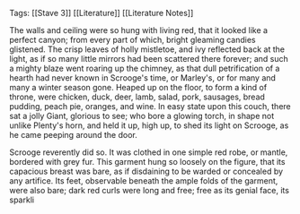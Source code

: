 Tags: [[Stave 3]] [[Literature]] [[Literature Notes]]

The walls and ceiling were so hung with living red, that it looked like a perfect canyon; from every part of which, bright gleaming candies glistened. The crisp leaves of holly mistletoe, and ivy reflected back at the light, as if so many little mirrors had been scattered there forever; and such a mighty blaze went roaring up the chimney, as that dull petrification of a hearth had never known in Scrooge's time, or Marley's, or for many and many a winter season gone. Heaped up on the floor, to form a kind of throne, were chicken, duck, deer, lamb, salad, pork, sausages, bread pudding, peach pie, oranges, and wine. In easy state upon this couch, there sat a jolly Giant, glorious to see; who bore a glowing torch, in shape not unlike Plenty's horn, and held it up, high up, to shed its light on Scrooge, as he came peeping around the door. 

Scrooge reverently did so. It was clothed in one simple red robe, or mantle, bordered with grey fur. This garment hung so loosely on the figure, that its capacious breast was bare, as if disdaining to be warded or concealed by any artifice. Its feet, observable beneath the ample folds of the garment, were also bare; dark red curls were long and free; free as its genial face, its sparkli